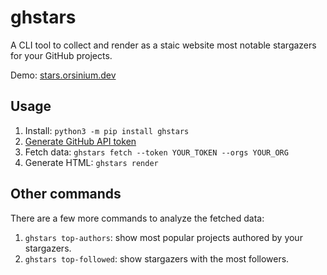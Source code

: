 # ghstars

A CLI tool to collect and render as a staic website most notable stargazers for your GitHub projects.

Demo: [stars.orsinium.dev](https://stars.orsinium.dev/)

## Usage

1. Install: `python3 -m pip install ghstars`
1. [Generate GitHub API token](https://github.com/settings/tokens)
1. Fetch data: `ghstars fetch --token YOUR_TOKEN --orgs YOUR_ORG`
1. Generate HTML: `ghstars render`

## Other commands

There are a few more commands to analyze the fetched data:

1. `ghstars top-authors`: show most popular projects authored by your stargazers.
1. `ghstars top-followed`: show stargazers with the most followers.
